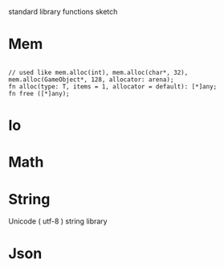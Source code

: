 standard library functions sketch

# Mem
```

// used like mem.alloc(int), mem.alloc(char*, 32), mem.alloc(GameObject*, 128, allocator: arena);
fn alloc(type: T, items = 1, allocator = default): [*]any;
fn free ([*]any);
```

# Io

# Math

# String
Unicode ( utf-8 ) string library

# Json

